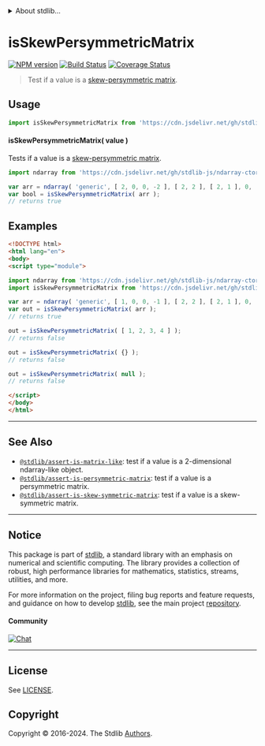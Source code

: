 <!--

@license Apache-2.0

Copyright (c) 2018 The Stdlib Authors.

Licensed under the Apache License, Version 2.0 (the "License");
you may not use this file except in compliance with the License.
You may obtain a copy of the License at

   http://www.apache.org/licenses/LICENSE-2.0

Unless required by applicable law or agreed to in writing, software
distributed under the License is distributed on an "AS IS" BASIS,
WITHOUT WARRANTIES OR CONDITIONS OF ANY KIND, either express or implied.
See the License for the specific language governing permissions and
limitations under the License.

-->


<details>
  <summary>
    About stdlib...
  </summary>
  <p>We believe in a future in which the web is a preferred environment for numerical computation. To help realize this future, we've built stdlib. stdlib is a standard library, with an emphasis on numerical and scientific computation, written in JavaScript (and C) for execution in browsers and in Node.js.</p>
  <p>The library is fully decomposable, being architected in such a way that you can swap out and mix and match APIs and functionality to cater to your exact preferences and use cases.</p>
  <p>When you use stdlib, you can be absolutely certain that you are using the most thorough, rigorous, well-written, studied, documented, tested, measured, and high-quality code out there.</p>
  <p>To join us in bringing numerical computing to the web, get started by checking us out on <a href="https://github.com/stdlib-js/stdlib">GitHub</a>, and please consider <a href="https://opencollective.com/stdlib">financially supporting stdlib</a>. We greatly appreciate your continued support!</p>
</details>

# isSkewPersymmetricMatrix

[![NPM version][npm-image]][npm-url] [![Build Status][test-image]][test-url] [![Coverage Status][coverage-image]][coverage-url] <!-- [![dependencies][dependencies-image]][dependencies-url] -->

> Test if a value is a [skew-persymmetric matrix][persymmetric-matrix].



<section class="usage">

## Usage

```javascript
import isSkewPersymmetricMatrix from 'https://cdn.jsdelivr.net/gh/stdlib-js/assert-is-skew-persymmetric-matrix@esm/index.mjs';
```

#### isSkewPersymmetricMatrix( value )

Tests if a value is a [skew-persymmetric matrix][persymmetric-matrix].

```javascript
import ndarray from 'https://cdn.jsdelivr.net/gh/stdlib-js/ndarray-ctor@esm/index.mjs';

var arr = ndarray( 'generic', [ 2, 0, 0, -2 ], [ 2, 2 ], [ 2, 1 ], 0, 'row-major' );
var bool = isSkewPersymmetricMatrix( arr );
// returns true
```

</section>

<!-- /.usage -->

<section class="examples">

## Examples

<!-- eslint no-undef: "error" -->

```html
<!DOCTYPE html>
<html lang="en">
<body>
<script type="module">

import ndarray from 'https://cdn.jsdelivr.net/gh/stdlib-js/ndarray-ctor@esm/index.mjs';
import isSkewPersymmetricMatrix from 'https://cdn.jsdelivr.net/gh/stdlib-js/assert-is-skew-persymmetric-matrix@esm/index.mjs';

var arr = ndarray( 'generic', [ 1, 0, 0, -1 ], [ 2, 2 ], [ 2, 1 ], 0, 'row-major' );
var out = isSkewPersymmetricMatrix( arr );
// returns true

out = isSkewPersymmetricMatrix( [ 1, 2, 3, 4 ] );
// returns false

out = isSkewPersymmetricMatrix( {} );
// returns false

out = isSkewPersymmetricMatrix( null );
// returns false

</script>
</body>
</html>
```

</section>

<!-- /.examples -->

<!-- Section for related `stdlib` packages. Do not manually edit this section, as it is automatically populated. -->

<section class="related">

* * *

## See Also

-   <span class="package-name">[`@stdlib/assert-is-matrix-like`][@stdlib/assert/is-matrix-like]</span><span class="delimiter">: </span><span class="description">test if a value is a 2-dimensional ndarray-like object.</span>
-   <span class="package-name">[`@stdlib/assert-is-persymmetric-matrix`][@stdlib/assert/is-persymmetric-matrix]</span><span class="delimiter">: </span><span class="description">test if a value is a persymmetric matrix.</span>
-   <span class="package-name">[`@stdlib/assert-is-skew-symmetric-matrix`][@stdlib/assert/is-skew-symmetric-matrix]</span><span class="delimiter">: </span><span class="description">test if a value is a skew-symmetric matrix.</span>

</section>

<!-- /.related -->

<!-- Section for all links. Make sure to keep an empty line after the `section` element and another before the `/section` close. -->


<section class="main-repo" >

* * *

## Notice

This package is part of [stdlib][stdlib], a standard library with an emphasis on numerical and scientific computing. The library provides a collection of robust, high performance libraries for mathematics, statistics, streams, utilities, and more.

For more information on the project, filing bug reports and feature requests, and guidance on how to develop [stdlib][stdlib], see the main project [repository][stdlib].

#### Community

[![Chat][chat-image]][chat-url]

---

## License

See [LICENSE][stdlib-license].


## Copyright

Copyright &copy; 2016-2024. The Stdlib [Authors][stdlib-authors].

</section>

<!-- /.stdlib -->

<!-- Section for all links. Make sure to keep an empty line after the `section` element and another before the `/section` close. -->

<section class="links">

[npm-image]: http://img.shields.io/npm/v/@stdlib/assert-is-skew-persymmetric-matrix.svg
[npm-url]: https://npmjs.org/package/@stdlib/assert-is-skew-persymmetric-matrix

[test-image]: https://github.com/stdlib-js/assert-is-skew-persymmetric-matrix/actions/workflows/test.yml/badge.svg?branch=main
[test-url]: https://github.com/stdlib-js/assert-is-skew-persymmetric-matrix/actions/workflows/test.yml?query=branch:main

[coverage-image]: https://img.shields.io/codecov/c/github/stdlib-js/assert-is-skew-persymmetric-matrix/main.svg
[coverage-url]: https://codecov.io/github/stdlib-js/assert-is-skew-persymmetric-matrix?branch=main

<!--

[dependencies-image]: https://img.shields.io/david/stdlib-js/assert-is-skew-persymmetric-matrix.svg
[dependencies-url]: https://david-dm.org/stdlib-js/assert-is-skew-persymmetric-matrix/main

-->

[chat-image]: https://img.shields.io/gitter/room/stdlib-js/stdlib.svg
[chat-url]: https://app.gitter.im/#/room/#stdlib-js_stdlib:gitter.im

[stdlib]: https://github.com/stdlib-js/stdlib

[stdlib-authors]: https://github.com/stdlib-js/stdlib/graphs/contributors

[umd]: https://github.com/umdjs/umd
[es-module]: https://developer.mozilla.org/en-US/docs/Web/JavaScript/Guide/Modules

[deno-url]: https://github.com/stdlib-js/assert-is-skew-persymmetric-matrix/tree/deno
[umd-url]: https://github.com/stdlib-js/assert-is-skew-persymmetric-matrix/tree/umd
[esm-url]: https://github.com/stdlib-js/assert-is-skew-persymmetric-matrix/tree/esm
[branches-url]: https://github.com/stdlib-js/assert-is-skew-persymmetric-matrix/blob/main/branches.md

[stdlib-license]: https://raw.githubusercontent.com/stdlib-js/assert-is-skew-persymmetric-matrix/main/LICENSE

[persymmetric-matrix]: https://en.wikipedia.org/wiki/Persymmetric_matrix

<!-- <related-links> -->

[@stdlib/assert/is-matrix-like]: https://github.com/stdlib-js/assert-is-matrix-like/tree/esm

[@stdlib/assert/is-persymmetric-matrix]: https://github.com/stdlib-js/assert-is-persymmetric-matrix/tree/esm

[@stdlib/assert/is-skew-symmetric-matrix]: https://github.com/stdlib-js/assert-is-skew-symmetric-matrix/tree/esm

<!-- </related-links> -->

</section>

<!-- /.links -->
